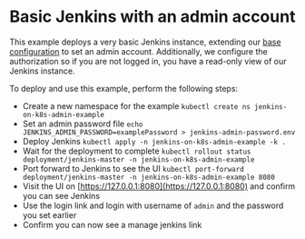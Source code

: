 # Basic Jenkins with an admin account
This example deploys a very basic Jenkins instance, extending our [base configuration](../../base) to set an admin account. Additionally, we configure the authorization so if you are not logged in, you have a read-only view of our Jenkins instance.

To deploy and use this example, perform the following steps:
 * Create a new namespace for the example `kubectl create ns jenkins-on-k8s-admin-example`
 * Set an admin password file `echo JENKINS_ADMIN_PASSWORD=examplePassword > jenkins-admin-password.env`
 * Deploy Jenkins `kubectl apply -n jenkins-on-k8s-admin-example -k .`
 * Wait for the deployment to complete `kubectl rollout status deployment/jenkins-master -n jenkins-on-k8s-admin-example`
 * Port forward to Jenkins to see the UI `kubectl port-forward deployment/jenkins-master -n jenkins-on-k8s-admin-example 8080`
 * Visit the UI on [https://127.0.0.1:8080](https://127.0.0.1:8080) and confirm you can see Jenkins
 * Use the login link and login with username of `admin` and the password you set earlier
 * Confirm you can now see a manage jenkins link
